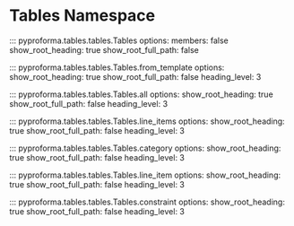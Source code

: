 # Tables Namespace

::: pyproforma.tables.tables.Tables
    options:
      members: false
      show_root_heading: true
      show_root_full_path: false

::: pyproforma.tables.tables.Tables.from_template
    options:
      show_root_heading: true
      show_root_full_path: false
      heading_level: 3

::: pyproforma.tables.tables.Tables.all
    options:
      show_root_heading: true
      show_root_full_path: false
      heading_level: 3

::: pyproforma.tables.tables.Tables.line_items
    options:
      show_root_heading: true
      show_root_full_path: false
      heading_level: 3

::: pyproforma.tables.tables.Tables.category
    options:
      show_root_heading: true
      show_root_full_path: false
      heading_level: 3

::: pyproforma.tables.tables.Tables.line_item
    options:
      show_root_heading: true
      show_root_full_path: false
      heading_level: 3

::: pyproforma.tables.tables.Tables.constraint
    options:
      show_root_heading: true
      show_root_full_path: false
      heading_level: 3
